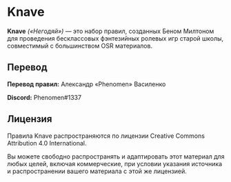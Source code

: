 # Knave
**Knave** _(«Негодяй»)_ — это набор правил, созданных Беном Милтоном для проведения бесклассовых фэнтезийных ролевых игр старой школы, совместимый с большинством OSR материалов.

## Перевод
**Перевод правил:** Александр «Phenomen» Василенко

**Discord:** Phenomen#1337

## Лицензия
Правила Knave распространяются по лицензии Creative Commons Attribution 4.0 International.

Вы можете свободно распространять и адаптировать этот материал для любых целей, включая коммерческие, при условии указания источника и распространении вашего материала с этой же лицензией.

